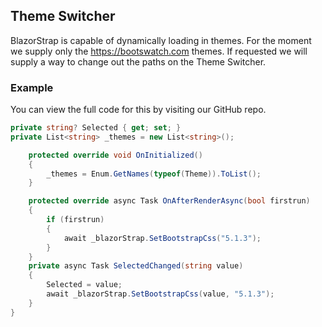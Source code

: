 ﻿## Theme Switcher

BlazorStrap is capable of dynamically loading in themes. For the moment we supply only the https://bootswatch.com themes.
If requested we will supply a way to change out the paths on the Theme Switcher.

### Example
You can view the full code for this by visiting our GitHub repo.

``` C#
private string? Selected { get; set; }
private List<string> _themes = new List<string>();

    protected override void OnInitialized()
    {
        _themes = Enum.GetNames(typeof(Theme)).ToList();
    }

    protected override async Task OnAfterRenderAsync(bool firstrun)
    {
        if (firstrun)
        {
            await _blazorStrap.SetBootstrapCss("5.1.3");
        }
    }
    private async Task SelectedChanged(string value)
    {
        Selected = value;
        await _blazorStrap.SetBootstrapCss(value, "5.1.3");
    }
}
```